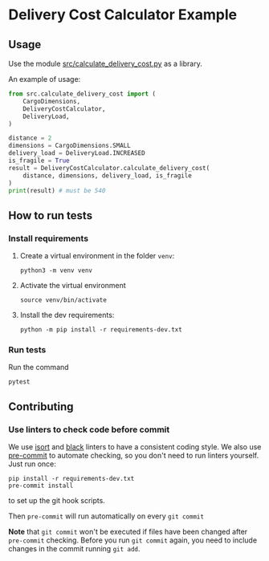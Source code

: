 # Delivery Cost Calculator Example

## Usage
Use the module [src/calculate_delivery_cost.py](src/calculate_delivery_cost.py) as a library.

An example of usage:
```python
from src.calculate_delivery_cost import (
    CargoDimensions,
    DeliveryCostCalculator,
    DeliveryLoad,
)

distance = 2
dimensions = CargoDimensions.SMALL
delivery_load = DeliveryLoad.INCREASED
is_fragile = True
result = DeliveryCostCalculator.calculate_delivery_cost(
    distance, dimensions, delivery_load, is_fragile
)
print(result) # must be 540
```

## How to run tests
### Install requirements
1. Create a virtual environment in the folder `venv`:
    ```shell
    python3 -m venv venv
    ```
2. Activate the virtual environment
    ```shell
    source venv/bin/activate
    ```
3. Install the dev requirements:
    ```shell
    python -m pip install -r requirements-dev.txt
    ```
### Run tests
Run the command
```shell
pytest
```


## Contributing

### Use linters to check code before commit
We use [isort](https://pycqa.github.io/isort/) and [black](https://pypi.org/project/black/) linters to have a consistent coding style.
We also use [pre-commit](https://pre-commit.com/) to automate checking, so you don't need to run linters yourself.
Just run once:
```shell
pip install -r requirements-dev.txt
pre-commit install
```
to set up the git hook scripts.

Then `pre-commit` will run automatically on every `git commit`

**Note** that `git commit` won't be executed if files have been changed after `pre-commit` checking. Before you run `git commit` again, you need to include changes in the commit running `git add`.
